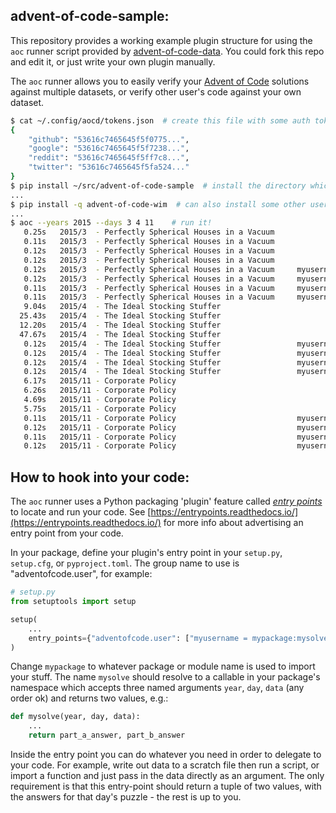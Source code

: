 advent-of-code-sample:
----------------------

This repository provides a working example plugin structure for using the `aoc` runner script provided by [advent-of-code-data](https://github.com/wimglenn/advent-of-code-data). You could fork this repo and edit it, or just write your own plugin manually.

The `aoc` runner allows you to easily verify your [Advent of Code](https://adventofcode.com/) solutions against multiple datasets, or verify other user's code against your own dataset.

```bash
$ cat ~/.config/aocd/tokens.json  # create this file with some auth tokens
{
    "github": "53616c7465645f5f0775...",
    "google": "53616c7465645f5f7238...",
    "reddit": "53616c7465645f5ff7c8...",
    "twitter": "53616c7465645f5fa524..."
}
$ pip install ~/src/advent-of-code-sample  # install the directory which contains your setup.py file
...
$ pip install -q advent-of-code-wim  # can also install some other user's code if you want..?
...
$ aoc --years 2015 --days 3 4 11    # run it!
   0.25s   2015/3  - Perfectly Spherical Houses in a Vacuum            wim/github    ✔ part a: 2565                             ✔ part b: 2639
   0.11s   2015/3  - Perfectly Spherical Houses in a Vacuum            wim/google    ✔ part a: 2592                             ✔ part b: 2360
   0.12s   2015/3  - Perfectly Spherical Houses in a Vacuum            wim/reddit    ✔ part a: 2592                             ✔ part b: 2360
   0.12s   2015/3  - Perfectly Spherical Houses in a Vacuum            wim/twitter   ✔ part a: 2565                             ✔ part b: 2639
   0.12s   2015/3  - Perfectly Spherical Houses in a Vacuum     myusername/github    ✖ part a: 1234 (expected: 2565)            ✖ part b: 5678 (expected: 2639)
   0.12s   2015/3  - Perfectly Spherical Houses in a Vacuum     myusername/google    ✖ part a: 1234 (expected: 2592)            ✖ part b: 5678 (expected: 2360)
   0.11s   2015/3  - Perfectly Spherical Houses in a Vacuum     myusername/reddit    ✖ part a: 1234 (expected: 2592)            ✖ part b: 5678 (expected: 2360)
   0.11s   2015/3  - Perfectly Spherical Houses in a Vacuum     myusername/twitter   ✖ part a: 1234 (expected: 2565)            ✖ part b: 5678 (expected: 2639)
   9.04s   2015/4  - The Ideal Stocking Stuffer                        wim/github    ✔ part a: 254575                           ✔ part b: 1038736
  25.43s   2015/4  - The Ideal Stocking Stuffer                        wim/google    ✔ part a: 117946                           ✔ part b: 3938038
  12.20s   2015/4  - The Ideal Stocking Stuffer                        wim/reddit    ✔ part a: 254575                           ✔ part b: 1038736
  47.67s   2015/4  - The Ideal Stocking Stuffer                        wim/twitter   ✔ part a: 282749                           ✔ part b: 9962624
   0.12s   2015/4  - The Ideal Stocking Stuffer                 myusername/github    ✖ part a: 1234 (expected: 254575)          ✖ part b: 5678 (expected: 1038736)
   0.12s   2015/4  - The Ideal Stocking Stuffer                 myusername/google    ✖ part a: 1234 (expected: 117946)          ✖ part b: 5678 (expected: 3938038)
   0.12s   2015/4  - The Ideal Stocking Stuffer                 myusername/reddit    ✖ part a: 1234 (expected: 254575)          ✖ part b: 5678 (expected: 1038736)
   0.12s   2015/4  - The Ideal Stocking Stuffer                 myusername/twitter   ✖ part a: 1234 (expected: 282749)          ✖ part b: 5678 (expected: 9962624)
   6.17s   2015/11 - Corporate Policy                                  wim/github    ✔ part a: vzbxxyzz                         ✔ part b: vzcaabcc
   6.26s   2015/11 - Corporate Policy                                  wim/google    ✔ part a: cqjxxyzz                         ✔ part b: cqkaabcc
   4.69s   2015/11 - Corporate Policy                                  wim/reddit    ✔ part a: hxbxxyzz                         ✔ part b: hxcaabcc
   5.75s   2015/11 - Corporate Policy                                  wim/twitter   ✔ part a: hxbxxyzz                         ✔ part b: hxcaabcc
   0.11s   2015/11 - Corporate Policy                           myusername/github    ✖ part a: 1234 (expected: vzbxxyzz)        ✖ part b: 5678 (expected: vzcaabcc)
   0.12s   2015/11 - Corporate Policy                           myusername/google    ✖ part a: 1234 (expected: cqjxxyzz)        ✖ part b: 5678 (expected: cqkaabcc)
   0.11s   2015/11 - Corporate Policy                           myusername/reddit    ✖ part a: 1234 (expected: hxbxxyzz)        ✖ part b: 5678 (expected: hxcaabcc)
   0.12s   2015/11 - Corporate Policy                           myusername/twitter   ✖ part a: 1234 (expected: hxbxxyzz)        ✖ part b: 5678 (expected: hxcaabcc)
```

How to hook into your code:
---------------------------

The `aoc` runner uses a Python packaging 'plugin' feature called [*entry points*](https://packaging.python.org/specifications/entry-points/) to locate and run your code. See [https://entrypoints.readthedocs.io/](https://entrypoints.readthedocs.io/) for more info about advertising an entry point from your code.

In your package, define your plugin's entry point in your `setup.py`, `setup.cfg`, or `pyproject.toml`. The group name to use is "adventofcode.user", for example:

```python
# setup.py
from setuptools import setup

setup(
    ...
    entry_points={"adventofcode.user": ["myusername = mypackage:mysolve"]},
)
```

Change `mypackage` to whatever package or module name is used to import your stuff.
The name `mysolve` should resolve to a callable in your package's namespace which accepts three named arguments `year`, `day`, `data` (any order ok) and returns two values, e.g.:

```python
def mysolve(year, day, data):
    ...
    return part_a_answer, part_b_answer
```

Inside the entry point you can do whatever you need in order to delegate to your code. For example, write out data to a scratch file then run a script, or import a function and just pass in the data directly as an argument. The only requirement is that this entry-point should return a tuple of two values, with the answers for that day's puzzle - the rest is up to you.
